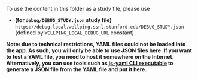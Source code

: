 To use the content in this folder as a study file, please use

- **(for `debug/DEBUG_STUDY.json` study file)** `https://debug.local.wellping.ssnl.stanford.edu/DEBUG_STUDY.json` (defined by `WELLPING_LOCAL_DEBUG_URL` constant)

**Note: due to technical restrictions, YAML files could not be loaded into the app. As such, you will only be able to use JSON files here. If you want to test a YAML file, you need to host it somewhere on the Internet. Alternatively, you can use tools such as [js-yaml CLI executable](https://github.com/nodeca/js-yaml#cli-executable) to generate a JSON file from the YAML file and put it here.**
